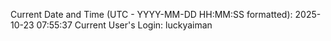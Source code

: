 Current Date and Time (UTC - YYYY-MM-DD HH:MM:SS formatted): 2025-10-23 07:55:37
Current User's Login: luckyaiman
